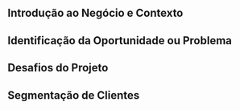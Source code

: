 ## Introdução ao Negócio e Contexto 


## Identificação da Oportunidade ou Problema 


##  Desafios do Projeto 


## Segmentação de Clientes 


